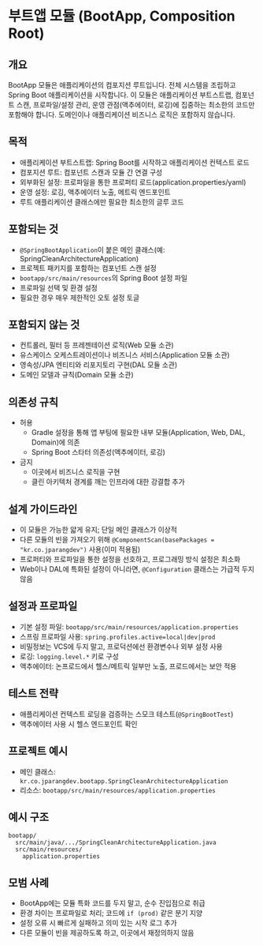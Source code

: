 # 부트앱 모듈 (BootApp, Composition Root)

## 개요

BootApp 모듈은 애플리케이션의 컴포지션 루트입니다. 전체 시스템을 조립하고 Spring Boot 애플리케이션을 시작합니다. 이 모듈은 애플리케이션 부트스트랩, 컴포넌트 스캔, 프로파일/설정 관리, 운영 관점(액추에이터, 로깅)에 집중하는 최소한의 코드만 포함해야 합니다. 도메인이나 애플리케이션 비즈니스 로직은 포함하지 않습니다.

## 목적

- 애플리케이션 부트스트랩: Spring Boot를 시작하고 애플리케이션 컨텍스트 로드
- 컴포지션 루트: 컴포넌트 스캔과 모듈 간 연결 구성
- 외부화된 설정: 프로파일을 통한 프로퍼티 로드(application.properties/yaml)
- 운영 설정: 로깅, 액추에이터 노출, 메트릭 엔드포인트
- 루트 애플리케이션 클래스에만 필요한 최소한의 글루 코드

## 포함되는 것

- `@SpringBootApplication`이 붙은 메인 클래스(예: SpringCleanArchitectureApplication)
- 프로젝트 패키지를 포함하는 컴포넌트 스캔 설정
- `bootapp/src/main/resources`의 Spring Boot 설정 파일
- 프로파일 선택 및 환경 설정
- 필요한 경우 매우 제한적인 오토 설정 토글

## 포함되지 않는 것

- 컨트롤러, 필터 등 프레젠테이션 로직(Web 모듈 소관)
- 유스케이스 오케스트레이션이나 비즈니스 서비스(Application 모듈 소관)
- 영속성/JPA 엔티티와 리포지토리 구현(DAL 모듈 소관)
- 도메인 모델과 규칙(Domain 모듈 소관)

## 의존성 규칙

- 허용
  - Gradle 설정을 통해 앱 부팅에 필요한 내부 모듈(Application, Web, DAL, Domain)에 의존
  - Spring Boot 스타터 의존성(액추에이터, 로깅)
- 금지
  - 이곳에서 비즈니스 로직을 구현
  - 클린 아키텍처 경계를 깨는 인프라에 대한 강결합 추가

## 설계 가이드라인

- 이 모듈은 가능한 얇게 유지; 단일 메인 클래스가 이상적
- 다른 모듈의 빈을 가져오기 위해 `@ComponentScan(basePackages = "kr.co.jparangdev")` 사용(이미 적용됨)
- 프로퍼티와 프로파일을 통한 설정을 선호하고, 프로그래밍 방식 설정은 최소화
- Web이나 DAL에 특화된 설정이 아니라면, `@Configuration` 클래스는 가급적 두지 않음

## 설정과 프로파일

- 기본 설정 파일: `bootapp/src/main/resources/application.properties`
- 스프링 프로파일 사용: `spring.profiles.active=local|dev|prod`
- 비밀정보는 VCS에 두지 말고, 프로덕션에선 환경변수나 외부 설정 사용
- 로깅: `logging.level.*` 키로 구성
- 액추에이터: 논프로드에서 헬스/메트릭 일부만 노출, 프로드에서는 보안 적용

## 테스트 전략

- 애플리케이션 컨텍스트 로딩을 검증하는 스모크 테스트(`@SpringBootTest`)
- 액추에이터 사용 시 헬스 엔드포인트 확인

## 프로젝트 예시

- 메인 클래스: `kr.co.jparangdev.bootapp.SpringCleanArchitectureApplication`
- 리소스: `bootapp/src/main/resources/application.properties`

## 예시 구조

```
bootapp/
  src/main/java/.../SpringCleanArchitectureApplication.java
  src/main/resources/
    application.properties
```

## 모범 사례

- BootApp에는 모듈 특화 코드를 두지 말고, 순수 진입점으로 취급
- 환경 차이는 프로파일로 처리; 코드에 `if (prod)` 같은 분기 지양
- 설정 오류 시 빠르게 실패하고 의미 있는 시작 로그 추가
- 다른 모듈이 빈을 제공하도록 하고, 이곳에서 재정의하지 않음
